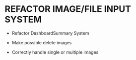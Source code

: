 # REFACTOR IMAGE/FILE INPUT SYSTEM

- Refactor DashboardSummary System

- Make possible delete images
- Correctly handle single or multiple images
